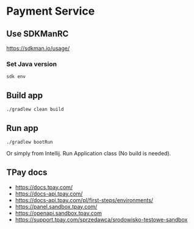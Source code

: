 # Payment Service
## Use SDKManRC
https://sdkman.io/usage/
### Set Java version
```
sdk env
```


## Build app

```
./gradlew clean build
```

## Run app
```
./gradlew bootRun
```
Or simply from Intellij. Run Application class (No build is needed).

## TPay docs
- https://docs.tpay.com/  
- https://docs-api.tpay.com/  
- https://docs-api.tpay.com/pl/first-steps/environments/
- https://panel.sandbox.tpay.com/
- https://openapi.sandbox.tpay.com
- https://support.tpay.com/sprzedawca/srodowisko-testowe-sandbox
